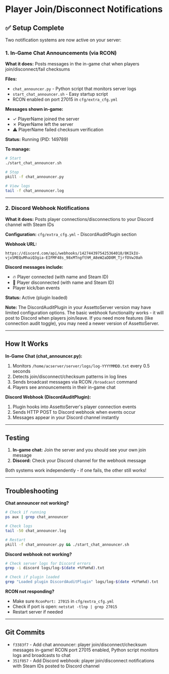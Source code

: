 # Player Join/Disconnect Notifications

## ✅ Setup Complete

Two notification systems are now active on your server:

### 1. In-Game Chat Announcements (via RCON)
**What it does:** Posts messages in the in-game chat when players join/disconnect/fail checksums

**Files:**
- `chat_announcer.py` - Python script that monitors server logs
- `start_chat_announcer.sh` - Easy startup script
- RCON enabled on port 27015 in `cfg/extra_cfg.yml`

**Messages shown in-game:**
- ✓ PlayerName joined the server
- ✗ PlayerName left the server  
- ⚠ PlayerName failed checksum verification

**Status:** Running (PID: 149789)

**To manage:**
```bash
# Start
./start_chat_announcer.sh

# Stop
pkill -f chat_announcer.py

# View logs
tail -f chat_announcer.log
```

---

### 2. Discord Webhook Notifications
**What it does:** Posts player connections/disconnections to your Discord channel with Steam IDs

**Configuration:** `cfg/extra_cfg.yml` - DiscordAuditPlugin section

**Webhook URL:** 
```
https://discord.com/api/webhooks/1427443975425364018/8KIkIU-vjxSMEQuMhaiQ3gia-EIFMF48s_98xMTngfthM_A8eW2aDD0M_TjrfOVwJ0ah
```

**Discord messages include:**
- 🔥 Player connected (with name and Steam ID)
- 🏁 Player disconnected (with name and Steam ID)
- Player kick/ban events

**Status:** Active (plugin loaded)

**Note:** The DiscordAuditPlugin in your AssettoServer version may have limited configuration options. The basic webhook functionality works - it will post to Discord when players join/leave. If you need more features (like connection audit toggle), you may need a newer version of AssettoServer.

---

## How It Works

**In-Game Chat (chat_announcer.py):**
1. Monitors `/home/acserver/server/logs/log-YYYYMMDD.txt` every 0.5 seconds
2. Detects join/disconnect/checksum patterns in log lines
3. Sends broadcast messages via RCON `/broadcast` command
4. Players see announcements in their in-game chat

**Discord Webhook (DiscordAuditPlugin):**
1. Plugin hooks into AssettoServer's player connection events
2. Sends HTTP POST to Discord webhook when events occur
3. Messages appear in your Discord channel instantly

---

## Testing

1. **In-game chat:** Join the server and you should see your own join message
2. **Discord:** Check your Discord channel for the webhook message

Both systems work independently - if one fails, the other still works!

---

## Troubleshooting

**Chat announcer not working?**
```bash
# Check if running
ps aux | grep chat_announcer

# Check logs
tail -50 chat_announcer.log

# Restart
pkill -f chat_announcer.py && ./start_chat_announcer.sh
```

**Discord webhook not working?**
```bash
# Check server logs for Discord errors
grep -i discord logs/log-$(date +%Y%m%d).txt

# Check if plugin loaded
grep "Loaded plugin DiscordAuditPlugin" logs/log-$(date +%Y%m%d).txt
```

**RCON not responding?**
- Make sure `RconPort: 27015` in `cfg/extra_cfg.yml`
- Check if port is open: `netstat -tlnp | grep 27015`
- Restart server if needed

---

## Git Commits

- `f3383f7` - Add chat announcer: player join/disconnect/checksum messages in-game! RCON port 27015 enabled, Python script monitors logs and broadcasts to chat
- `351f057` - Add Discord webhook: player join/disconnect notifications with Steam IDs posted to Discord channel
